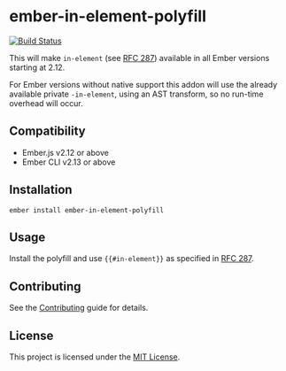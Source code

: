 # ember-in-element-polyfill

[![Build Status](https://travis-ci.org/kaliber5/ember-in-element-polyfill.svg?branch=master)](https://travis-ci.org/kaliber5/ember-in-element-polyfill)

This will make `in-element` (see [RFC 287](https://github.com/emberjs/rfcs/pull/287)) available in all Ember versions
starting at 2.12.

For Ember versions without native support this addon will use the already available private `-in-element`, using an AST 
transform, so no run-time overhead will occur. 

Compatibility
------------------------------------------------------------------------------

* Ember.js v2.12 or above
* Ember CLI v2.13 or above


Installation
------------------------------------------------------------------------------

```
ember install ember-in-element-polyfill
```


Usage
------------------------------------------------------------------------------

Install the polyfill and use `{{#in-element}}` as specified in [RFC 287](https://github.com/emberjs/rfcs/pull/287).


Contributing
------------------------------------------------------------------------------

See the [Contributing](CONTRIBUTING.md) guide for details.


License
------------------------------------------------------------------------------

This project is licensed under the [MIT License](LICENSE.md).
